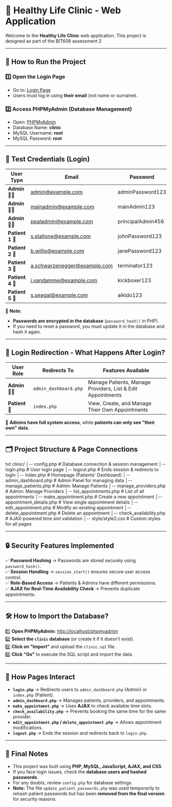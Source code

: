 # 🏥 Healthy Life Clinic - Web Application  

Welcome to the **Healthy Life Clinic** web application. This project is designed as part of the BIT608 assessment 2 

---

## 🚀 How to Run the Project  

### **1️⃣ Open the Login Page**
- Go to: [Login Page](http://localhost/clinic/login.php)  
- Users must log in using **their email** (not name or surname).  

### **2️⃣ Access PHPMyAdmin (Database Management)**
- Open: [PHPMyAdmin](http://localhost/phpmyadmin)  
- Database Name: **clinic**  
- MySQL Username: **root**  
- MySQL Password: **root**  

---

## 🔑 Test Credentials (Login)  

| User Type | Email | Password |
|-----------|----------------------|------------------|
| **Admin** 👨‍💼 | admin@example.com | adminPassword123 |
| **Admin** 👨‍💼 | mainadmin@example.com | mainAdmin123 |
| **Admin** 👨‍💼 | ppaladmin@example.com | principalAdmin456 |
| **Patient 1** 👤 | s.stallone@example.com | johnPassword123 |
| **Patient 2** 👤 | b.willis@example.com | janePassword123 |
| **Patient 3** 👤 | a.schwarzenegger@example.com | terminator123 |
| **Patient 4** 👤 | j.vandamme@example.com | kickboxer123 |
| **Patient 5** 👤 | s.seagal@example.com | aikido123 |

📌 **Note:**  
- **Passwords are encrypted in the database** (`password_hash()` in PHP).  
- If you need to reset a password, you must update it in the database and hash it again.  

---

## 🔄 **Login Redirection - What Happens After Login?**  

| User Role | Redirects To | Features Available |
|-----------|------------|---------------------|
| **Admin** 👨‍💼 | `admin_dashboard.php` | Manage Patients, Manage Providers, List & Edit Appointments |
| **Patient** 👤 | `index.php` | View, Create, and Manage Their Own Appointments |

📌 **Admins have full system access**, while **patients can only see "their own" data**.  

---

## 🗂 **Project Structure & Page Connections**  

txt
clinic/
│-- config.php        # Database connection & session management
│-- login.php         # User login page
│-- logout.php        # Ends session & redirects to login
│-- index.php         # Homepage (Patients' Dashboard)
│-- admin_dashboard.php # Admin Panel for managing data
│-- manage_patients.php # Admin: Manage Patients
│-- manage_providers.php # Admin: Manage Providers
│-- list_appointments.php # List of all appointments
│-- make_appointment.php # Create a new appointment
│-- appointment_details.php # View single appointment details
│-- edit_appointment.php # Modify an existing appointment
│-- delete_appointment.php # Delete an appointment
│-- check_availability.php # AJAX-powered time slot validation
│-- style/style2.css  # Custom styles for all pages



---

## 🔒 Security Features Implemented  

✅ **Password Hashing** → Passwords are stored securely using `password_hash()`.  
✅ **Session Handling** → `session_start()` ensures secure user access control.  
✅ **Role-Based Access** → Patients & Admins have different permissions.  
✅ **AJAX for Real-Time Availability Check** → Prevents duplicate appointments.  

---

## 🛠 How to Import the Database?  

1️⃣ **Open PHPMyAdmin:** [http://localhost/phpmyadmin](http://localhost/phpmyadmin)  
2️⃣ **Select the `clinic` database** (or create it if it doesn’t exist).  
3️⃣ **Click on "Import"** and upload the `clinic.sql` file.  
4️⃣ **Click "Go"** to execute the SQL script and import the data.  

---

## 🔄 How Pages Interact  

- **`login.php`** → Redirects users to `admin_dashboard.php` (Admin) or `index.php` (Patient).  
- **`admin_dashboard.php`** → Manages patients, providers, and appointments.  
- **`make_appointment.php`** → Uses **AJAX** to check available time slots.  
- **`check_availability.php`** → Prevents booking the same time for the same provider.  
- **`edit_appointment.php` / `delete_appointment.php`** → Allows appointment modifications.  
- **`logout.php`** → Ends the session and redirects back to `login.php`.  

---

## 🎯 Final Notes  

- This project was built using **PHP, MySQL, JavaScript, AJAX, and CSS**.  
- If you face login issues, check the **database users and hashed passwords**.  
- For any doubts, review `config.php` for database settings.  
- **Note:** The file `update_patient_passwords.php` was used temporarily to rehash patient passwords but has been **removed from the final version** for security reasons.
